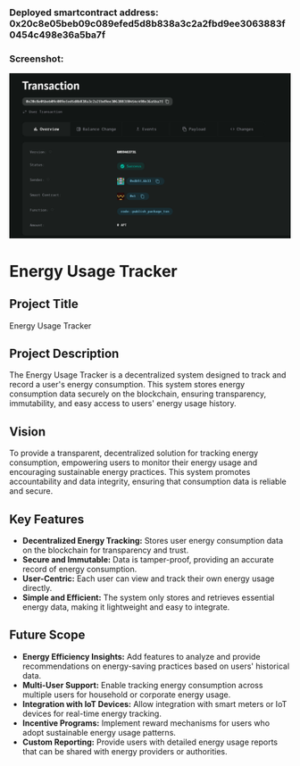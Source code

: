 ### Deployed smartcontract address: 0x20c8e05beb09c089efed5d8b838a3c2a2fbd9ee3063883f0454c498e36a5ba7f

### Screenshot:
![alt text](image.png)

# Energy Usage Tracker

## Project Title
Energy Usage Tracker

## Project Description
The Energy Usage Tracker is a decentralized system designed to track and record a user's energy consumption. This system stores energy consumption data securely on the blockchain, ensuring transparency, immutability, and easy access to users' energy usage history.

## Vision
To provide a transparent, decentralized solution for tracking energy consumption, empowering users to monitor their energy usage and encouraging sustainable energy practices. This system promotes accountability and data integrity, ensuring that consumption data is reliable and secure.

## Key Features
- **Decentralized Energy Tracking:** Stores user energy consumption data on the blockchain for transparency and trust.
- **Secure and Immutable:** Data is tamper-proof, providing an accurate record of energy consumption.
- **User-Centric:** Each user can view and track their own energy usage directly.
- **Simple and Efficient:** The system only stores and retrieves essential energy data, making it lightweight and easy to integrate.

## Future Scope
- **Energy Efficiency Insights:** Add features to analyze and provide recommendations on energy-saving practices based on users' historical data.
- **Multi-User Support:** Enable tracking energy consumption across multiple users for household or corporate energy usage.
- **Integration with IoT Devices:** Allow integration with smart meters or IoT devices for real-time energy tracking.
- **Incentive Programs:** Implement reward mechanisms for users who adopt sustainable energy usage patterns.
- **Custom Reporting:** Provide users with detailed energy usage reports that can be shared with energy providers or authorities.

